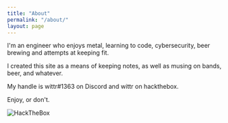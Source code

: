 ```yaml
---
title: "About"
permalink: "/about/"
layout: page
---
```

I'm an engineer who enjoys metal, learning to code, cybersecurity, beer brewing and attempts at keeping fit.

I created this site as a means of keeping notes, as well as musing on bands, beer, and whatever.

My handle is wittr#1363 on Discord and wittr on hackthebox.

Enjoy, or don't.

![HackTheBox](http://www.hackthebox.eu/badge/image/33864)
